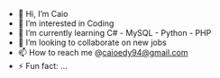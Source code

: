 - 👋 Hi, I’m Caio
- 👀 I’m interested in Coding
- 🌱 I’m currently learning C# - MySQL - Python - PHP
- 💞️ I’m looking to collaborate on new jobs
- 📫 How to reach me @caioedy94@gmail.com
- ⚡ Fun fact: ...

<!---
caiotao/caiotao is a ✨ special ✨ repository because its `README.md` (this file) appears on your GitHub profile.
You can click the Preview link to take a look at your changes.
--->
